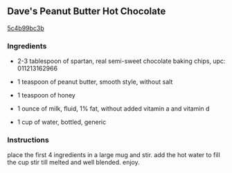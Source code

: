 ## Dave's Peanut Butter Hot Chocolate

[5c4b99bc3b](http://www.food.com/recipe/daves-peanut-butter-hot-chocolate-219366)

### Ingredients

 - 2-3 tablespoon of spartan, real semi-sweet chocolate baking chips, upc: 011213162966

 - 1 teaspoon of peanut butter, smooth style, without salt

 - 1 teaspoon of honey

 - 1 ounce of milk, fluid, 1% fat, without added vitamin a and vitamin d

 - 1 cup of water, bottled, generic

### Instructions

place the first 4 ingredients in a large mug and stir. add the hot water to fill the cup stir till melted and well blended. enjoy.